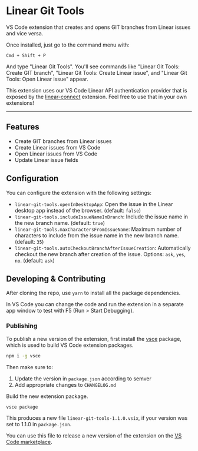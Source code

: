 # Linear Git Tools

VS Code extension that creates and opens GIT branches from Linear issues and vice versa.

Once installed, just go to the command menu with:

`Cmd + Shift + P`

And type "Linear Git Tools". You'll see commands like "Linear Git Tools: Create GIT branch", "Linear Git Tools: Create Linear issue", and "Linear Git Tools: Open Linear issue" appear.

This extension uses our VS Code Linear API authentication provider that is exposed by the [linear-connect](https://marketplace.visualstudio.com/items?itemName=Linear.linear-connect) extension. Feel free to use that in your own extensions!

---

## Features

- Create GIT branches from Linear issues
- Create Linear issues from VS Code
- Open Linear issues from VS Code
- Update Linear issue fields

## Configuration

You can configure the extension with the following settings:

- `linear-git-tools.openInDesktopApp`: Open the issue in the Linear desktop app instead of the browser. (default: `false`)
- `linear-git-tools.includeIssueNameInBranch`: Include the issue name in the new branch name. (default: `true`)
- `linear-git-tools.maxCharactersFromIssueName`: Maximum number of characters to include from the issue name in the new branch name. (default: `35`)
- `linear-git-tools.autoCheckoutBranchAfterIssueCreation`: Automatically checkout the new branch after creation of the issue. Options: `ask`, `yes`, `no`. (default: `ask`)

## Developing & Contributing

After cloning the repo, use `yarn` to install all the package dependencies.

In VS Code you can change the code and run the extension in a separate app window to test with F5 (Run > Start Debugging).

### Publishing

To publish a new version of the extension, first install the [vsce](https://www.npmjs.com/package/vsce) package, which is used to build VS Code extension packages.

```bash
npm i -g vsce
```

Then make sure to:

1. Update the version in `package.json` according to semver
2. Add appropriate changes to `CHANGELOG.md`

Build the new extension package.

```bash
vsce package
```

This produces a new file `linear-git-tools-1.1.0.vsix`, if your version was set to 1.1.0 in `package.json`.

You can use this file to release a new version of the extension on the [VS Code marketplace](https://marketplace.visualstudio.com/manage/publishers/DavidWeiss2).

